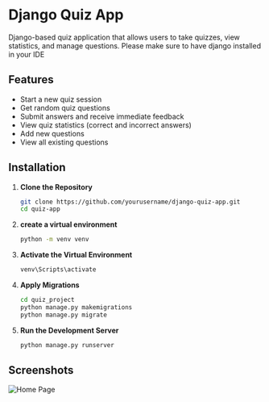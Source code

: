 # Django Quiz App
 Django-based quiz application that allows users to take quizzes, view statistics, and manage questions.
 Please make sure to have django installed in your IDE

## Features

- Start a new quiz session
- Get random quiz questions
- Submit answers and receive immediate feedback
- View quiz statistics (correct and incorrect answers)
- Add new questions
- View all existing questions

## Installation

1. **Clone the Repository**

   ```bash
   git clone https://github.com/yourusername/django-quiz-app.git
   cd quiz-app
2. **create a virtual environment**
   ```bash
   python -m venv venv
4. **Activate the Virtual Environment**
   ```bash
   venv\Scripts\activate

8. **Apply Migrations**
   ```bash
   cd quiz_project
   python manage.py makemigrations
   python manage.py migrate
10. **Run the Development Server**
    ```bash
    python manage.py runserver

## Screenshots

![Home Page](https://github.com/AditiKulkarni9/django-quiz-app/blob/master/images/Screenshot%20(104).png?raw=true)


